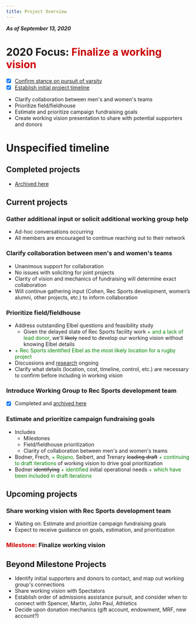 ```yaml
---
title: Project Overview
---
```

***As of September 13, 2020***

# 2020 Focus: <span style='color:#cc0000'>Finalize a working vision</span>
- [x] [Confirm stance on pursuit of varsity](/completed.html)
- [x] [Establish initial project timeline](/completed.html)
- Clarify collaboration between men's and women's teams
- Prioritize field/fieldhouse
- Estimate and prioritize campaign fundraising goals
- Create working vision presentation to share with potential supporters and donors

# Unspecified timeline
## Completed projects
- [Archived here](/completed.md)

## Current projects  
### Gather additional input or solicit additional working group help
- Ad-hoc conversations occurring
- All members are encouraged to continue reaching out to their network

### Clarify collaboration between men's and women's teams
- Unanimous support for collaboration
- No issues with soliciting for joint projects
- Clarity of vision and mechanics of fundraising will determine exact collaboration
- Will continue gathering input (Cohen, Rec Sports development, women’s alumni, other projects, etc.) to inform collaboration

### Prioritize field/fieldhouse
- Address outstanding Elbel questions and feasibility study
    - Given the delayed state of Rec Sports facility work <span style='color:green'>+ and a lack of lead donor</span>, we'll ~~likely~~ need to develop our working vision without knowing Elbel details
- <span style='color:green'>+ Rec Sports identified Elbel as the most likely location for a rugby project</span>
- Discussions and [research](../misc/index.md) ongoing
- Clarify what details (location, cost, timeline, control, etc.) are necessary to confirm before including in working vision

### Introduce Working Group to Rec Sports development team
- [x] Completed and [archived here](/projects/completed.html)

### Estimate and prioritize campaign fundraising goals
- Includes
    - Milestones
    - Field/fieldhouse prioritization
    - Clarity of collaboration between men's and women's teams
- Bodner, Frech, <span style='color:green'>+ Rojano,</span> Seibert, and Trenary ~~leading draft~~ <span style='color:green'>+ continuing to draft iterations</span> of working vision to drive goal prioritization
- Bodner ~~identifying~~ <span style='color:green'>+ identified</span> initial operational needs <span style='color:green'>+ which have been included in draft iterations</span>

## Upcoming projects
### Share working vision with Rec Sports development team
- Waiting on: Estimate and prioritize campaign fundraising goals
- Expect to receive guidance on goals, estimation, and prioritization

### <span style='color:#cc0000'>Milestone:</span> **Finalize working vision**

## Beyond Milestone Projects
- Identify initial supporters and donors to contact, and map out working group's connections
- Share working vision with Spectators
- Establish order of admissions assistance pursuit, and consider when to connect with Spencer, Martin, John Paul, Athletics
- Decide upon donation mechanics (gift account, endowment, MRF, new account?)
